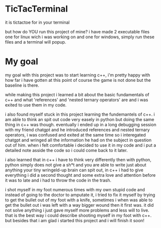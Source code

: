 # TicTacTerminal
it is tictactoe for in your terminal

but how do YOU run this project of mine?
i have made 2 executable files one for linux wich i was working on and one for windows,
simply run these files and a terminal will popup.

# My goal
my goal with this project was to start learning c++,
i'm pretty happy with how far i have gotten at this point of course the game is not done but the baseline is there.

while making this project i learned a bit about the basic fundamentals of c++ and
what 'references' and 'nested ternary operators' are and i was exited to use them in my code.

i also found myself stuck in this project learning the fundemantels of c++.
i am able to think an spit out code very easely in python but doing the same thing in c++ was though.
eventually i ended up in a long debugging session with my friend chatgpt and he introduced references and nested ternary operators,
i was confused and exited at the same time so i interegated chatgpt and wringed all the information he had on the subject in question out of him.
when i felt comfortable i decided to use it in my code and i put a detailed note asside the code so i could come back to it later.

i also learned that in c++ i have to think very differently then with python,
python simply does not give a sh*t and you are able to write just about anything your tiny wringeld-up brain can spit out,
in c++ i had to give everything i did a second thought and some extra love and attention before it was to late and i had to throw the code in the trash.

i shot myself in my foot numerous times with my own stupid code and instead of going to the doctor to amputate it,
i tried to fix it myself by trying to get the bullet out of my foot with a knife, sometimes i when was able to get the bullet out i was left with a way bigger wound then it first was. it did not solve anything i just gave myself more problems and less will to live.
that is the best way i could describe shooting myself in my foot with c++.
but besides that i am glad i started this project and i will finish it soon!
